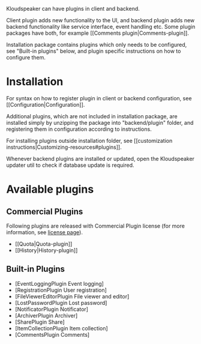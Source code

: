 Kloudspeaker can have plugins in client and backend.

Client plugin adds new functionality to the UI, and backend plugin adds new backend functionality like service interface, event handling etc. Some plugin packages have both, for example [[Comments plugin|Comments-plugin]].

Installation package contains plugins which only needs to be configured, see "Built-in plugins" below, and plugin specific instructions on how to configure them.

# Installation

For syntax on how to register plugin in client or backend configuration, see [[Configuration|Configuration]].

Additional plugins, which are not included in installation package, are installed simply by unzipping the package into "backend/plugin" folder, and registering them in configuration according to instructions.

For installing plugins outside installation folder, see [[customization instructions|Customizing-resources#plugins]].

Whenever backend plugins are installed or updated, open the Kloudspeaker updater util to check if database update is required.

# Available plugins

## Commercial Plugins

Following plugins are released with Commercial Plugin license (for more information, see [license page](http://www.kloudspeaker.com/license.php)).

  * [[Quota|Quota-plugin]]
  * [[History|History-plugin]]

## Built-in Plugins
  * [EventLoggingPlugin Event logging]
  * [RegistrationPlugin User registration]
  * [FileViewerEditorPlugin File viewer and editor]
  * [LostPasswordPlugin Lost password]
  * [NotificatorPlugin Notificator]
  * [ArchiverPlugin Archiver]
  * [SharePlugin Share]
  * [ItemCollectionPlugin Item collection]
  * [CommentsPlugin Comments]